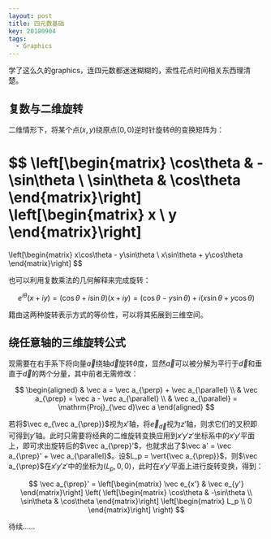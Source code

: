 ```yaml
---
layout: post
title: 四元数基础
key: 20180904
tags:
  - Graphics
---
```


学了这么久的graphics，连四元数都迷迷糊糊的，索性花点时间相关东西理清楚。

<!--more-->

## 复数与二维旋转

二维情形下，将某个点$(x, y)$绕原点$(0, 0)$逆时针旋转$\theta$的变换矩阵为：

$$
\left[\begin{matrix}
    \cos\theta & -\sin\theta \\
    \sin\theta & \cos\theta
\end{matrix}\right]
\left[\begin{matrix}
    x \\ y
\end{matrix}\right]
=
\left[\begin{matrix}
    x\cos\theta - y\sin\theta \\
    x\sin\theta + y\cos\theta
\end{matrix}\right]
$$

也可以利用复数乘法的几何解释来完成旋转：

$$
e^{i\theta}(x + iy)
= (\cos\theta + i\sin\theta)(x + iy)
= (\cos\theta - y\sin\theta) + i(x\sin\theta + y\cos\theta)
$$

籍由这两种旋转表示方式的等价性，可以将其拓展到三维空间。

## 绕任意轴的三维旋转公式

现需要在右手系下将向量$\vec a$绕轴$\vec d$旋转$\theta$度，显然$\vec a$可以被分解为平行于$\vec d$和垂直于$\vec d$的两个分量，其中前者无需修改：

$$
\begin{aligned}
& \vec a = \vec a_{\perp} + \vec a_{\parallel} \\
& \vec a_{\prep} = \vec a - \vec a_{\parallel} \\
& \vec a_{\parallel} = \mathrm{Proj}_{\vec d}\vec a
\end{aligned}
$$

若将$\vec e_{\vec a_{\prep}}$视为$x'$轴，将$\vec e_{\vec d}$视为$z'$轴，则求它们的叉积即可得到$y'$轴。此时只需要将经典的二维旋转变换应用到$x'y'z'$坐标系中的$x'y'$平面上，即可求出旋转后的$\vec a_{\prep}'$，也就求出了$\vec a' = \vec a_{\prep}' + \vec a_{\parallel}$。设$L_p = \vert{\vec a_{\prep}}$，则$\vec a_{\prep}$在$x'y'z'$中的坐标为$(L_p, 0, 0)$，此时在$x'y'$平面上进行旋转变换，得到：

$$
\vec a_{\prep}' =
\left[\begin{matrix}
    \vec e_{x'} & \vec e_{y'}
\end{matrix}\right]
\left(
\left[\begin{matrix}
    \cos\theta & -\sin\theta \\
    \sin\theta & \cos\theta
\end{matrix}\right]
\left[\begin{matrix}
    L_p \\ 0
\end{matrix}\right]
\right)
$$

待续……
